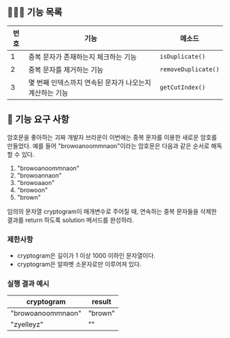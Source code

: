 ## 👩🏻‍💻 기능 목록
| 번호 | 기능                             | 메소드                   |
|---|--------------------------------|-----------------------|
| 1 | 중복 문자가 존재하는지 체크하는 기능           | ```isDuplicate()```       |
| 2 | 중복 문자를 제거하는 기능                 | ```removeDuplicate()```      |
| 3 | 몇 번째 인덱스까지 연속된 문자가 나오는지 계산하는 기능 | ```getCutIndex()``` |


## 🚀 기능 요구 사항

암호문을 좋아하는 괴짜 개발자 브라운이 이번에는 중복 문자를 이용한 새로운 암호를 만들었다. 예를 들어 "browoanoommnaon"이라는 암호문은 다음과 같은 순서로 해독할 수 있다.

1. "browoanoommnaon"
2. "browoannaon"
3. "browoaaon"
4. "browoon"
5. "brown"

임의의 문자열 cryptogram이 매개변수로 주어질 때, 연속하는 중복 문자들을 삭제한 결과를 return 하도록 solution 메서드를 완성하라.

### 제한사항

- cryptogram은 길이가 1 이상 1000 이하인 문자열이다.
- cryptogram은 알파벳 소문자로만 이루어져 있다.

### 실행 결과 예시

| cryptogram | result |
| --- | --- |
| "browoanoommnaon" | "brown" |
| "zyelleyz" | "" |
